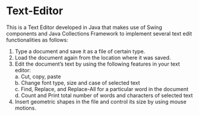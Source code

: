 # Text-Editor

This is a Text Editor developed in Java that makes use of Swing components and Java Collections Framework to implement several text edit functionalities as follows: 

  1.	Type a document and save it as a file of certain type. 
  2.	Load the document again from the location where it was saved.
  3.	Edit the document’s text by using the following features in your text editor:<br/>
      a. Cut, copy, paste<br/>
      b. Change font type, size and case of selected text<br/>
      c. Find, Replace, and Replace-All for a particular word in the document<br/>
      d. Count and Print total number of words and characters of selected text<br/>
  4.	Insert geometric shapes in the file and control its size by using mouse motions.
